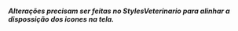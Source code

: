 ##### Alterações precisam ser feitas no StylesVeterinario para alinhar a dispossição dos icones na tela.
